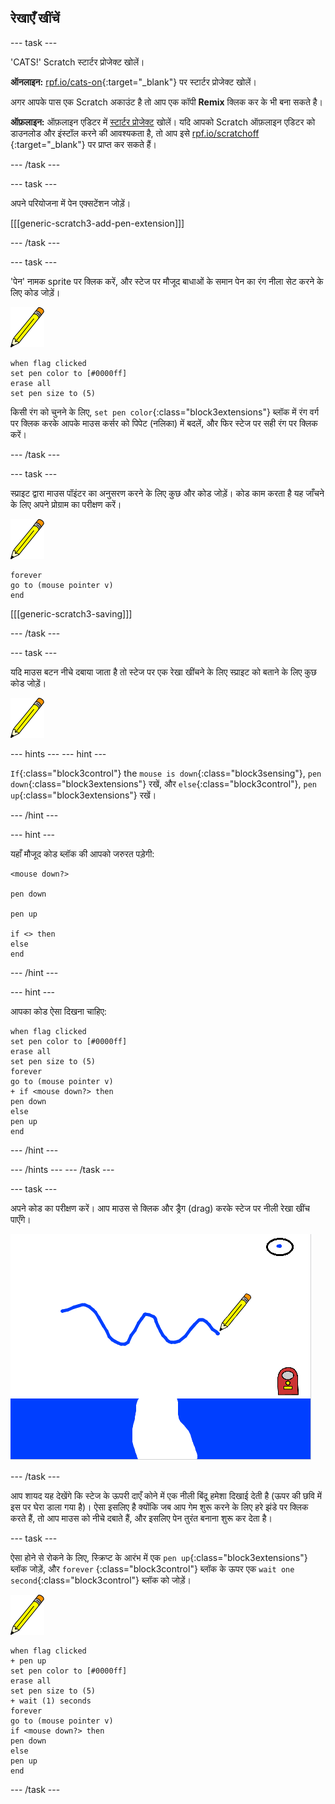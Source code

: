 ## रेखाएँ खींचें

--- task ---

'CATS!' Scratch स्टार्टर प्रोजेक्ट खोलें।

**ऑनलाइन:** [rpf.io/cats-on](http://rpf.io/cats-on){:target="_blank"} पर स्टार्टर प्रोजेक्ट खोलें।

अगर आपके पास एक Scratch अकाउंट है तो आप एक कॉपी **Remix** क्लिक कर के भी बना सकते है।

**ऑफ़लाइन:** ऑफ़लाइन एडिटर में [स्टार्टर प्रोजेक्ट](http://rpf.io/p/hi-IN/cats-go) खोलें। यदि आपको Scratch ऑफ़लाइन एडिटर को डाउनलोड और इंस्टॉल करने की आवश्यकता है, तो आप इसे [rpf.io/scratchoff](http://rpf.io/scratchoff) {:target="_blank"} पर प्राप्त कर सकते हैं।

--- /task ---

--- task ---

अपने परियोजना में पेन एक्सटेंशन जोड़ें।

[[[generic-scratch3-add-pen-extension]]]

--- /task ---

--- task ---

'पेन' नामक sprite पर क्लिक करें, और स्टेज पर मौजूद बाधाओं के समान पेन का रंग नीला सेट करने के लिए कोड जोड़ें।

![पेन स्प्राइट](images/pen-sprite.png)

```blocks3
when flag clicked
set pen color to [#0000ff]
erase all
set pen size to (5)
```

किसी रंग को चुनने के लिए, `set pen color`{:class="block3extensions"} ब्लॉक में रंग वर्ग पर क्लिक करके आपके माउस कर्सर को पिपेट (नलिका) में बदलें, और फिर स्टेज पर सही रंग पर क्लिक करें।

--- /task ---

--- task ---

स्प्राइट द्वारा माउस पॉइंटर का अनुसरण करने के लिए कुछ और कोड जोड़ें। कोड काम करता है यह जाँचने के लिए अपने प्रोग्राम का परीक्षण करें।

![पेन स्प्राइट](images/pen-sprite.png)

```blocks3
forever
go to (mouse pointer v)
end
```

[[[generic-scratch3-saving]]]

--- /task ---

--- task ---

यदि माउस बटन नीचे दबाया जाता है तो स्टेज पर एक रेखा खींचने के लिए स्प्राइट को बताने के लिए कुछ कोड जोड़ें।

![पेन स्प्राइट](images/pen-sprite.png)

--- hints ---
 --- hint ---

`If`{:class="block3control"} the `mouse is down`{:class="block3sensing"}, `pen down`{:class="block3extensions"} रखें, और `else`{:class="block3control"}, `pen up`{:class="block3extensions"} रखें।

--- /hint ---

--- hint ---

यहाँ मौजूद कोड ब्लॉक की आपको जरुरत पड़ेगी:

```blocks3
<mouse down?>

pen down

pen up

if <> then
else
end
```

--- /hint ---

--- hint ---

आपका कोड ऐसा दिखना चाहिए:

```blocks3
when flag clicked
set pen color to [#0000ff]
erase all
set pen size to (5)
forever
go to (mouse pointer v)
+ if <mouse down?> then
pen down
else
pen up
end
```

--- /hint ---

--- /hints --- --- /task ---

--- task ---

अपने कोड का परीक्षण करें। आप माउस से क्लिक और ड्रैग (drag) करके स्टेज पर नीली रेखा खींच पाएँगे।

![एक रेखा खींचें](images/draw-a-line.png)

--- /task ---

आप शायद यह देखेंगे कि स्टेज के ऊपरी दाएँ कोने में एक नीली बिंदू हमेशा दिखाई देती है (ऊपर की छवि में इस पर घेरा डाला गया है)। ऐसा इसलिए है क्योंकि जब आप गेम शुरू करने के लिए हरे झंडे पर क्लिक करते हैं, तो आप माउस को नीचे दबाते हैं, और इसलिए पेन तुरंत बनाना शुरू कर देता है।

--- task ---

ऐसा होने से रोकने के लिए, स्क्रिप्ट के आरंभ में एक `pen up`{:class="block3extensions"} ब्लॉक जोड़ें, और `forever` {:class="block3control"} ब्लॉक के ऊपर एक `wait one second`{:class="block3control"} ब्लॉक को जोड़ें।

![पेन स्प्राइट](images/pen-sprite.png)

```blocks3
when flag clicked
+ pen up
set pen color to [#0000ff]
erase all
set pen size to (5)
+ wait (1) seconds
forever
go to (mouse pointer v)
if <mouse down?> then
pen down
else
pen up
end
```

--- /task ---
